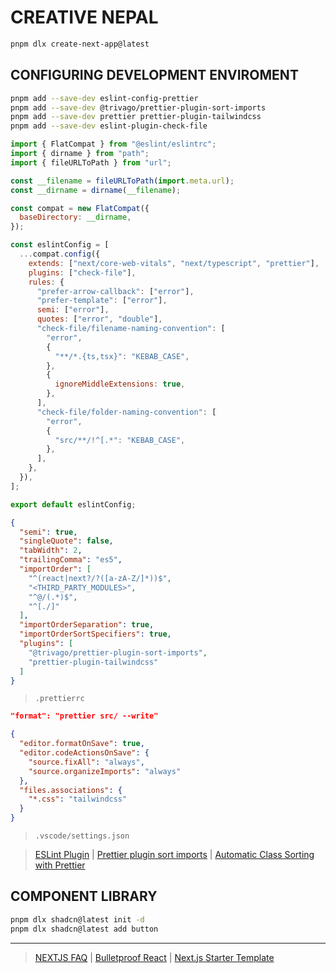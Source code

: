 # CREATIVE NEPAL

```sh
pnpm dlx create-next-app@latest
```

## CONFIGURING DEVELOPMENT ENVIROMENT

```sh
pnpm add --save-dev eslint-config-prettier
pnpm add --save-dev @trivago/prettier-plugin-sort-imports
pnpm add --save-dev prettier prettier-plugin-tailwindcss
pnpm add --save-dev eslint-plugin-check-file
```

```js
import { FlatCompat } from "@eslint/eslintrc";
import { dirname } from "path";
import { fileURLToPath } from "url";

const __filename = fileURLToPath(import.meta.url);
const __dirname = dirname(__filename);

const compat = new FlatCompat({
  baseDirectory: __dirname,
});

const eslintConfig = [
  ...compat.config({
    extends: ["next/core-web-vitals", "next/typescript", "prettier"],
    plugins: ["check-file"],
    rules: {
      "prefer-arrow-callback": ["error"],
      "prefer-template": ["error"],
      semi: ["error"],
      quotes: ["error", "double"],
      "check-file/filename-naming-convention": [
        "error",
        {
          "**/*.{ts,tsx}": "KEBAB_CASE",
        },
        {
          ignoreMiddleExtensions: true,
        },
      ],
      "check-file/folder-naming-convention": [
        "error",
        {
          "src/**/!^[.*": "KEBAB_CASE",
        },
      ],
    },
  }),
];

export default eslintConfig;
```

```json
{
  "semi": true,
  "singleQuote": false,
  "tabWidth": 2,
  "trailingComma": "es5",
  "importOrder": [
    "^(react|next?/?([a-zA-Z/]*))$",
    "<THIRD_PARTY_MODULES>",
    "^@/(.*)$",
    "^[./]"
  ],
  "importOrderSeparation": true,
  "importOrderSortSpecifiers": true,
  "plugins": [
    "@trivago/prettier-plugin-sort-imports",
    "prettier-plugin-tailwindcss"
  ]
}
```

> `.prettierrc`

```json
"format": "prettier src/ --write"
```

```json
{
  "editor.formatOnSave": true,
  "editor.codeActionsOnSave": {
    "source.fixAll": "always",
    "source.organizeImports": "always"
  },
  "files.associations": {
    "*.css": "tailwindcss"
  }
}
```

> `.vscode/settings.json`

> [ESLint Plugin](https://nextjs.org/docs/app/api-reference/config/eslint#with-prettier) | [Prettier plugin sort imports](https://github.com/trivago/prettier-plugin-sort-imports/) | [Automatic Class Sorting with Prettier](https://tailwindcss.com/blog/automatic-class-sorting-with-prettier)

## COMPONENT LIBRARY

```sh
pnpm dlx shadcn@latest init -d
pnpm dlx shadcn@latest add button
```

---

> [NEXTJS FAQ](https://nextjs-faq.com/) | [Bulletproof React](https://github.com/alan2207/bulletproof-react) | [Next.js Starter Template](https://www.youtube.com/watch?v=dLRKV-bajS4&t=749s&ab_channel=Syntax)
